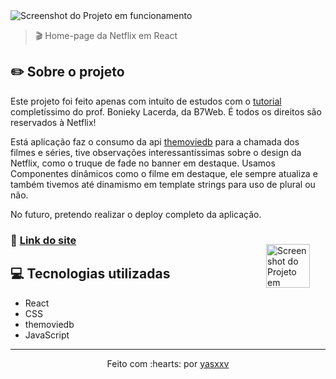 <img src="public/screenshot.png" alt="Screenshot do Projeto em funcionamento">

>🎬 Home-page da Netflix em React

## ✏️ Sobre o projeto

Este projeto foi feito apenas com intuito de estudos com o <a href="https://www.youtube.com/watch?v=tBweoUiMsDg">tutorial</a> completíssimo do prof. Bonieky Lacerda, da B7Web. É todos os direitos são reservados à Netflix!

Está aplicação faz o consumo da api <a href="https://www.themoviedb.org/settings/api">themoviedb</a> para a chamada dos filmes e séries, tive observações interessantíssimas sobre o design da Netflix, como o truque de fade no banner em destaque. Usamos Componentes dinâmicos como o filme em destaque, ele sempre atualiza e também tivemos até dinamismo em template strings para uso de plural ou não. 

No futuro, pretendo realizar o deploy completo da aplicação.

<img align="right" height="70px" style="padding: 25px" src="https://upload.wikimedia.org/wikipedia/commons/thumb/0/08/Netflix_2015_logo.svg/799px-Netflix_2015_logo.svg.png" alt="Screenshot do Projeto em funcionamento">

### 🔗 <a href="https://myfilmes.netlify.app">Link do site</a>

## 💻 Tecnologias utilizadas

- React
- CSS
- themoviedb
- JavaScript
 
 ---------------------------

<p align="center">
Feito com :hearts: por <a href="https://github.com/yasxxv">yasxxv</a>
